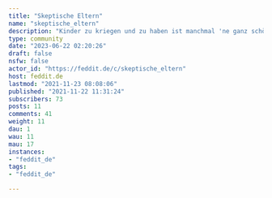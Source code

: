 ```yaml
---
title: "Skeptische Eltern" 
name: "skeptische_eltern"
description: "Kinder zu kriegen und zu haben ist manchmal 'ne ganz schöne Reise.Da kann es helfen, sich auch mal auszutauschen. Dies soll daher eine Anlaufstelle für Menschen sein, denen diese Themen anderswo mit zu viel Geschwurbel diskutiert werden.Was wir hier wollen (unvollständig):- Erlebnis- und Erfahrungsberichte- Offen gestellte Fragen (z.B. Ist X Esoterik?)- manchmal auch einfach auskotzen- Generell Austausch über  - Elternthemen  - WissenchaftWir sind offen für alle Menschen. Werbung für verschwurbelte Weltbilder muss jedoch woanders stattfinden. Ebensowenig haben hier Rassismus, Sexismus, Trans- oder Xenophobie etc. einen Platz.Die Entscheidung, ob ihr Fotos eurer Kinder hier einstellen möchtet, trefft ihr selbst. "
type: community
date: "2023-06-22 02:20:26"
draft: false
nsfw: false
actor_id: "https://feddit.de/c/skeptische_eltern"
host: feddit.de
lastmod: "2021-11-23 08:08:06"
published: "2021-11-22 11:31:24"
subscribers: 73
posts: 11
comments: 41
weight: 11
dau: 1
wau: 11
mau: 17
instances:
- "feddit_de"
tags: 
- "feddit_de"

---
```


